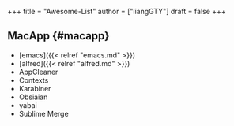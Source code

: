 +++
title = "Awesome-List"
author = ["liangGTY"]
draft = false
+++

## MacApp {#macapp}

-   [emacs]({{< relref "emacs.md" >}})
-   [alfred]({{< relref "alfred.md" >}})
-   AppCleaner
-   Contexts
-   Karabiner
-   Obsiaian
-   yabai
-   Sublime Merge
